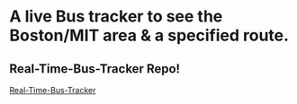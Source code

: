 # A live Bus tracker to see the Boston/MIT area & a specified route.
## Real-Time-Bus-Tracker Repo!
<a href="https://czyz7.github.io/Real-Time-Bus-Tracker/index.html"> Real-Time-Bus-Tracker </a>

